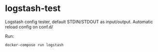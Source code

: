 # logstash-test

Logstash config tester, default STDIN/STDOUT as input/output. Automatic reload config on conf.d/

Run:
```
docker-compose run logstash
```

